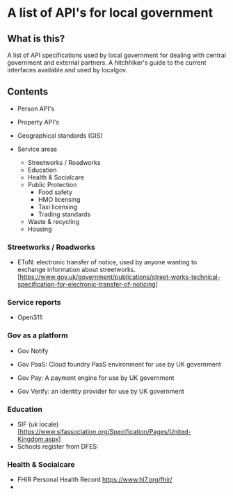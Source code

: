 # A list of API's for local government

## What is this?

A list of API specifications used by local government for dealing with central
government and external partners. A hitchhiker's guide to the current interfaces
available and used by localgov.

## Contents


* Person API's
* Property API's
* Geographical standards (GIS)


* Service areas
  * Streetworks / Roadworks
  * Education
  * Health & Socialcare
  * Public Protection
    * Food safety
    * HMO licensing
    * Taxi licensing
    * Trading standards
  * Waste & recycling
  * Housing


### Streetworks / Roadworks

* EToN: electronic transfer of notice, used by anyone wanting to exchange information about streetworks. [https://www.gov.uk/government/publications/street-works-technical-specification-for-electronic-transfer-of-noticing]


### Service reports

* Open311:

### Gov as a platform

* Gov Notify

* Gov PaaS: Cloud foundry PaaS environment for use by UK government

* Gov Pay: A payment engine for use by UK government

* Gov Verify: an identity provider for use by UK government

### Education

* SIF (uk locale) [https://www.sifassociation.org/Specification/Pages/United-Kingdom.aspx]
* Schools register from DFES:

### Health & Socialcare

* FHIR Personal Health Record https://www.hl7.org/fhir/
*
